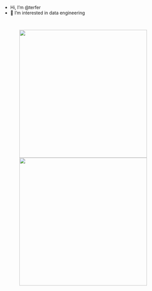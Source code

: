 - Hi, I’m @terfer <img src="https://media.giphy.com/media/hvRJCLFzcasrR4ia7z/giphy.gif" width="10px">
- 👀 I’m interested in data engineering


<br>

<p align = "center">
  <img src = "https://github-readme-stats.vercel.app/api?username=terfer&show_icons=true&" width = 400>
  <img src = "https://github-readme-streak-stats.herokuapp.com?user=terfer&hide_border=true" width = 400>
</p>

<!---
terfer/terfer is a ✨ special ✨ repository because its `README.md` (this file) appears on your GitHub profile.
You can click the Preview link to take a look at your changes.
- 🌱 I’m currently learning ...
- 💞️ I’m looking to collaborate on ...
- 📫 How to reach me ...
--->
